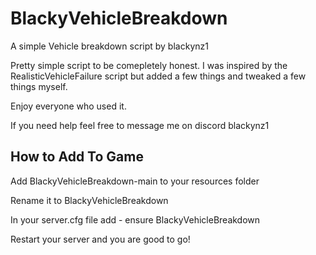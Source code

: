 # BlackyVehicleBreakdown
A simple Vehicle breakdown script by blackynz1

Pretty simple script to be comepletely honest. I was inspired by the RealisticVehicleFailure script but added a few things and tweaked a few things myself.

Enjoy everyone who used it. 

If you need help feel free to message me on discord blackynz1

## How to Add To Game

Add BlackyVehicleBreakdown-main to your resources folder

Rename it to BlackyVehicleBreakdown

In your server.cfg file add - ensure BlackyVehicleBreakdown


Restart your server and you are good to go!
